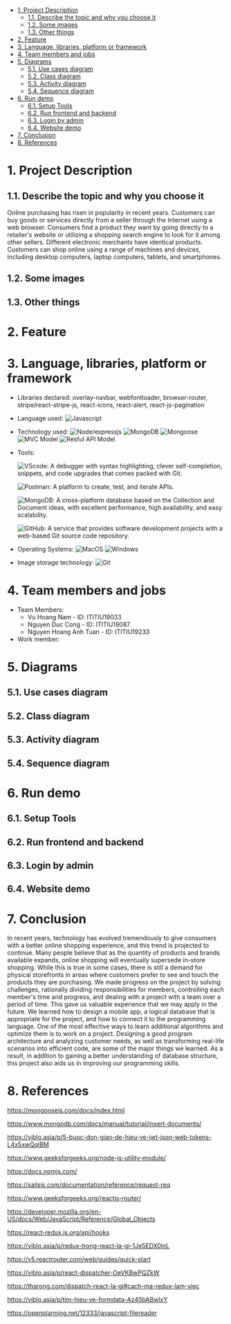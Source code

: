 - [1. Project Description](#1-project-description)
  - [1.1. Describe the topic and why you choose it](#11-describe-the-topic-and-why-you-choose-it)
  - [1.2. Some images](#12-some-images)
  - [1.3. Other things](#13-other-things)
- [2. Feature](#2-feature)
- [3. Language, libraries, platform or framework](#3-language-libraries-platform-or-framework)
- [4. Team members and jobs](#4-team-members-and-jobs)
- [5. Diagrams](#5-diagrams)
  - [5.1. Use cases diagram](#51-use-cases-diagram)
  - [5.2. Class diagram](#52-class-diagram)
  - [5.3. Activity diagram](#53-activity-diagram)
  - [5.4. Sequence diagram](#54-sequence-diagram)
- [6. Run demo](#6-run-demo)
  - [6.1. Setup Tools](#61-setup-tools)
  - [6.2. Run frontend and backend](#62-run-frontend-and-backend)
  - [6.3. Login by admin](#63-login-by-admin)
  - [6.4. Website demo](#64-website-demo)
- [7. Conclusion](#7-conclusion)
- [8. References](#8-references)
# 1. Project Description

## 1.1. Describe the topic and why you choose it

Online purchasing has risen in popularity in recent years. Customers can buy goods or services directly from a seller through the Internet using a web browser. Consumers find a product they want by going directly to a retailer's website or utilizing a shopping search engine to look for it among other sellers. Different electronic merchants have identical products. Customers can shop online using a range of machines and devices, including desktop computers, laptop computers, tablets, and smartphones.

## 1.2. Some images 

## 1.3. Other things
# 2. Feature
# 3. Language, libraries, platform or framework
- Libraries declared:
  overlay-navbar,
  webfontloader,
  browser-router,
  stripe/react-stripe-js,
  react-icons,
  react-alert,
  react-js-pagination

- Language used:
  ![Javascript](https://img.shields.io/badge/JavaScript-F7DF1E.svg?style=flat-square&logo=javascript&logoColor=white)

- Technology used: 
  ![Node/expressjs](https://img.shields.io/badge/Node/expressjs-43853D.svg?style=flat-square&logo=node.js&logoColor=white)
  ![MongoDB](https://img.shields.io/badge/MongoDB-4ea94b.svg?style=flat-square&logo=MongoDB&logoColor=white&color=red)
  ![Mongoose](https://img.shields.io/badge/Mongoose-4ea94b.svg?style=flat-square&logo=&logoColor=white&color=yellow)
  ![MVC Model](https://img.shields.io/badge/MVC%20Model-4ea94b.svg?style=flat-square&logo=&logoColor=white&color=blueviolet)
  ![Resful API Model](https://img.shields.io/badge/Resful%20API%20Model-4ea94b.svg?style=flat-square&logo=&logoColor=white&color=orange)
- Tools: 

  ![VScode](https://img.shields.io/badge/VScode-43853D.svg?style=flat-square&logo=VisualStudioCode&logoColor=white&color=blue): A debugger with syntax highlighting, clever self-completion, snippets, and code upgrades that comes packed with Git.
  
  ![Postman](https://img.shields.io/badge/Postman-43853D.svg?style=flat-square&logo=Postman&logoColor=white): A platform to create, test, and iterate APIs.
  
  ![MongoDB](https://img.shields.io/badge/MongoDB-4ea94b.svg?style=flat-square&logo=MongoDB&logoColor=white&color=red): A cross-platform database based on the Collection and Document ideas, with excellent performance, high availability, and easy scalability.
  
  ![GitHub](https://img.shields.io/badge/Github-800080.svg?&style=flat-square&logo=github&logoColor=white): A service that provides software development projects with a web-based Git source code repository.
  
- Operating Systems:
  ![MacOS](https://img.shields.io/badge/MacOS-430098?style=flat-square&logo=macOS&logoColor=white)
  ![Windows](https://img.shields.io/badge/Windows-0078D6?style=flat-square&logo=windows&logoColor=white)
- Image storage technology: 
  ![Git](https://img.shields.io/badge/Cloudinary-%23F05033.svg?style=flat-square&logo=Cloudways&logoColor=white) 
   
 
# 4. Team members and jobs
- Team Members:
  - Vu Hoang Nam - ID: ITITIU19033
  - Nguyen Duc Cong - ID: ITITIU19087   
  - Nguyen Hoang Anh Tuan - ID: ITITIU19233
- Work member:  

# 5. Diagrams

## 5.1. Use cases diagram

## 5.2. Class diagram

## 5.3. Activity diagram

## 5.4. Sequence diagram

# 6. Run demo

## 6.1. Setup Tools

## 6.2. Run frontend and backend

## 6.3. Login by admin

## 6.4. Website demo

# 7. Conclusion
In recent years, technology has evolved tremendously to give consumers with a better online shopping experience, and this trend is projected to continue. Many people believe that as the quantity of products and brands available expands, online shopping will eventually supersede in-store shopping. While this is true in some cases, there is still a demand for physical storefronts in areas where customers prefer to see and touch the products they are purchasing.
We made progress on the project by solving challenges, rationally dividing responsibilities for members, controlling each member's time and progress, and dealing with a project with a team over a period of time. This gave us valuable experience that we may apply in the future. We learned how to design a mobile app, a logical database that is appropriate for the project, and how to connect it to the programming language. One of the most effective ways to learn additional algorithms and optimize them is to work on a project.
Designing a good program architecture and analyzing customer needs, as well as transforming real-life scenarios into efficient code, are some of the major things we learned.
As a result, in addition to gaining a better understanding of database structure, this project also aids us in improving our programming skills.
# 8. References

https://mongoosejs.com/docs/index.html

https://www.mongodb.com/docs/manual/tutorial/insert-documents/

https://viblo.asia/p/5-buoc-don-gian-de-hieu-ve-jwt-json-web-tokens-L4x5xwQqlBM

https://www.geeksforgeeks.org/node-js-utility-module/

https://docs.npmjs.com/

https://sailsjs.com/documentation/reference/request-req

https://www.geeksforgeeks.org/reactjs-router/

https://developer.mozilla.org/en-US/docs/Web/JavaScript/Reference/Global_Objects

https://react-redux.js.org/api/hooks

https://viblo.asia/p/redux-trong-react-la-gi-1Je5EDX0lnL

https://v5.reactrouter.com/web/guides/quick-start

https://viblo.asia/p/react-dispatcher-OeVKBwPQZkW

https://tharong.com/dispatch-react-la-gi#cach-ma-redux-lam-viec

https://viblo.asia/p/tim-hieu-ve-formdata-Az45bABwlxY

https://openplanning.net/12333/javascript-filereader
